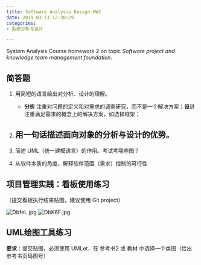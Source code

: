 ```yaml
---
title: Software Analysis Design HW2
date: 2019-03-13 12:30:29
categories:
- 系统分析与设计

---
```


System Analysis Course homework 2 on topic *Software project and knowledge team management foundation*.



## 简答题

1. 用简短的语言给出对分析、设计的理解。
   - **分析** 注重对问题的定义和对需求的调查研究，而不是一个解决方案；**设计**注重满足需求的概念上的解决方案，如选择框架；

2. 用一句话描述面向对象的分析与设计的优势。
   - 

3. 简述 UML（统一建模语言）的作用。考试考哪些图？

4. 从软件本质的角度，解释软件范围（需求）控制的可行性

## 项目管理实践：看板使用练习

（提交看板执行结果贴图，建议使用 Git project）

![DbfeL.jpg](https://ww1.yunjiexi.club/2019/03/13/DbfeL.jpg)
![DbK6F.jpg](https://ww1.yunjiexi.club/2019/03/13/DbK6F.jpg)

## UML绘图工具练习

**要求**：提交贴图，必须使用 UMLet，在 参考书2 或 教材 中选择一个类图（给出参考书页码图号）